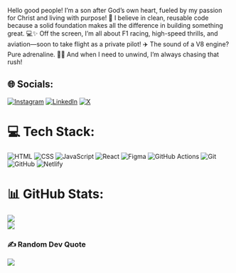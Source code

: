 Hello good people!
I’m a son after God’s own heart, fueled by my passion for Christ and living with purpose! 🙌 I believe in clean, reusable code because a solid foundation makes all the difference in building something great. 💻✨
Off the screen, I’m all about F1 racing, high-speed thrills, and aviation—soon to take flight as a private pilot! ✈️ The sound of a V8 engine? Pure adrenaline. 🚗💥 And when I need to unwind, I’m always chasing that rush!

## 🌐 Socials:
[![Instagram](https://img.shields.io/badge/Instagram-%23E4405F.svg?logo=Instagram&logoColor=white)](https://instagram.com/i_am_musembi) [![LinkedIn](https://img.shields.io/badge/LinkedIn-%230077B5.svg?logo=linkedin&logoColor=white)](https://linkedin.com/in/Geofrey-Mussembi) [![X](https://img.shields.io/badge/X-black.svg?logo=X&logoColor=white)](https://x.com/Mussembi)

# 💻 Tech Stack:
![HTML](https://img.shields.io/badge/html5-%23E34F26.svg?style=for-the-badge&logo=html5&logoColor=white) 
![CSS](https://img.shields.io/badge/css3-%231572B6.svg?style=for-the-badge&logo=css3&logoColor=white)
![JavaScript](https://img.shields.io/badge/javascript-%23323330.svg?style=for-the-badge&logo=javascript&logoColor=%23F7DF1E)
![React](https://img.shields.io/badge/react-%2320232a.svg?style=for-the-badge&logo=react&logoColor=%2361DAFB) 
![Figma](https://img.shields.io/badge/figma-%23F24E1E.svg?style=for-the-badge&logo=figma&logoColor=white) 
![GitHub Actions](https://img.shields.io/badge/github%20actions-%232671E5.svg?style=for-the-badge&logo=githubactions&logoColor=white) 
![Git](https://img.shields.io/badge/git-%23F05033.svg?style=for-the-badge&logo=git&logoColor=white) 
![GitHub](https://img.shields.io/badge/github-%23121011.svg?style=for-the-badge&logo=github&logoColor=white) 
![Netlify](https://img.shields.io/badge/netlify-%23000000.svg?style=for-the-badge&logo=netlify&logoColor=#00C7B7) 


# 📊 GitHub Stats:
![](https://github-readme-streak-stats.herokuapp.com/?user=Mussembi7&theme=shadow_green&hide_border=true)<br/>
![](https://github-readme-stats.vercel.app/api/top-langs/?username=Mussembi7&theme=shadow_green&hide_border=true&include_all_commits=true&count_private=true&layout=compact)

### ✍️ Random Dev Quote
![](https://quotes-github-readme.vercel.app/api?type=vetical&theme=gruvbox)

